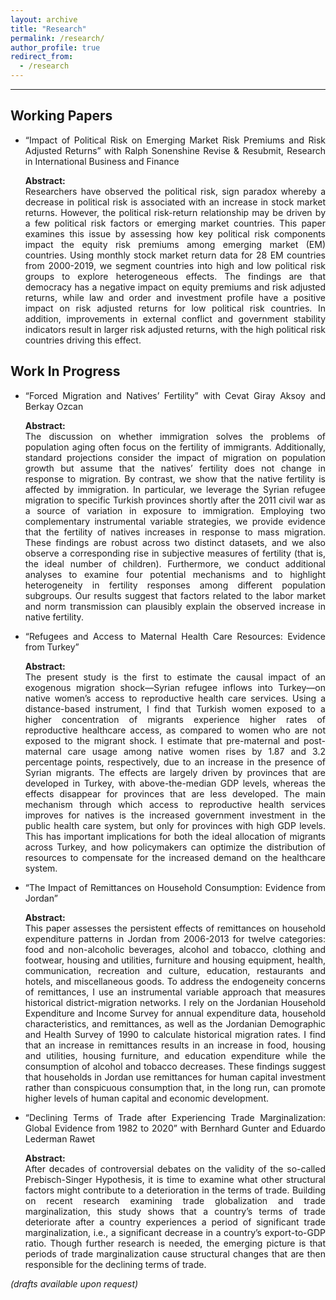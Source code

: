 ```yaml
---
layout: archive
title: "Research"
permalink: /research/
author_profile: true
redirect_from:
  - /research
---
```


<hr>
<div align="justify">

## Working Papers
* “Impact of Political Risk on Emerging Market Risk Premiums and Risk Adjusted Returns” with Ralph Sonenshine 
Revise & Resubmit, Research in International Business and Finance

  **Abstract:** <br>
  Researchers have observed the political risk, sign paradox whereby a decrease in political risk is associated with an increase in stock market returns. However, the political risk-return relationship may be driven by a few political risk factors or emerging market countries. This paper examines this issue by assessing how key political risk components impact the equity risk premiums among emerging market (EM) countries. Using monthly stock market return data for 28 EM countries from 2000-2019, we segment countries into high and low political risk groups to explore heterogeneous effects. The findings are that democracy has a negative impact on equity premiums and risk adjusted returns, while law and order and investment profile have a positive impact on risk adjusted returns for low political risk countries. In addition, improvements in external conflict and government stability indicators result in larger risk adjusted returns, with the high political risk countries driving this effect. 


## Work In Progress
* “Forced Migration and Natives’ Fertility” with Cevat Giray Aksoy and Berkay Ozcan

  **Abstract:** <br>
  The discussion on whether immigration solves the problems of population aging often focus on 
the fertility of immigrants. Additionally, standard projections consider the impact of migration 
on population growth but assume that the natives’ fertility does not change in response to 
migration. By contrast, we show that the native fertility is affected by immigration. In particular, 
we leverage the Syrian refugee migration to specific Turkish provinces shortly after the 2011 
civil war as a source of variation in exposure to immigration. Employing two complementary 
instrumental variable strategies, we provide evidence that the fertility of natives increases in 
response to mass migration. These findings are robust across two distinct datasets, and we also 
observe a corresponding rise in subjective measures of fertility (that is, the ideal number of 
children). Furthermore, we conduct additional analyses to examine four potential mechanisms 
and to highlight heterogeneity in fertility responses among different population subgroups. Our 
results suggest that factors related to the labor market and norm transmission can plausibly 
explain the observed increase in native fertility. 


* “Refugees and Access to Maternal Health Care Resources: Evidence from Turkey” 

  **Abstract:** <br>
  The present study is the first to estimate the causal impact of an exogenous migration shock—Syrian refugee inflows into Turkey—on native women’s access to reproductive health care services. Using a distance-based instrument, I find that Turkish women exposed to a higher concentration of migrants experience higher rates of reproductive healthcare access, as compared to women who are not exposed to the migrant shock. I estimate that pre-maternal and post-maternal care usage among native women rises by 1.87 and 3.2 percentage points, respectively, due to an increase in the presence of Syrian migrants. The effects are largely driven by provinces that are developed in Turkey, with above-the-median GDP levels, whereas the effects disappear for provinces that are less developed. The main mechanism through which access to reproductive health services improves for natives is the increased government investment in the public health care system, but only for provinces with high GDP levels. This has important implications for both the ideal allocation of migrants across Turkey, and how policymakers can optimize the distribution of resources to compensate for the increased demand on the healthcare system. 

* “The Impact of Remittances on Household Consumption: Evidence from Jordan”
  
  **Abstract:** <br>
  This paper assesses the persistent effects of remittances on household expenditure patterns in Jordan from 2006-2013 for twelve categories: food and non-alcoholic beverages, alcohol and tobacco, clothing and footwear, housing and utilities, furniture and housing equipment, health, communication, recreation and culture, education, restaurants and hotels, and miscellaneous goods. To address the endogeneity concerns of remittances, I use an instrumental variable approach that measures historical district-migration networks. I rely on the Jordanian Household Expenditure and Income Survey for annual expenditure data, household characteristics, and remittances, as well as the Jordanian Demographic and Health Survey of 1990 to calculate historical migration rates. I find that an increase in remittances results in an increase in food, housing and utilities, housing furniture, and education expenditure while the consumption of alcohol and tobacco decreases. These findings suggest that households in Jordan use remittances for human capital investment rather than conspicuous consumption that, in the long run, can promote higher levels of human capital and economic development. 

* “Declining Terms of Trade after Experiencing Trade Marginalization: Global Evidence from 1982 to 2020” with Bernhard Gunter and Eduardo Lederman Rawet 
  
  **Abstract:** <br>
  After decades of controversial debates on the validity of the so-called Prebisch-Singer Hypothesis, it is time to examine what other structural factors might contribute to a deterioration in the terms of trade. Building on recent research examining trade globalization and trade marginalization, this study shows that a country’s terms of trade deteriorate after a country experiences a period of significant trade marginalization, i.e., a significant decrease in a country’s export-to-GDP ratio. Though further research is needed, the emerging picture is that periods of trade marginalization cause structural changes that are then responsible for the declining terms of trade.

  </div>
 *(drafts available upon request)*


